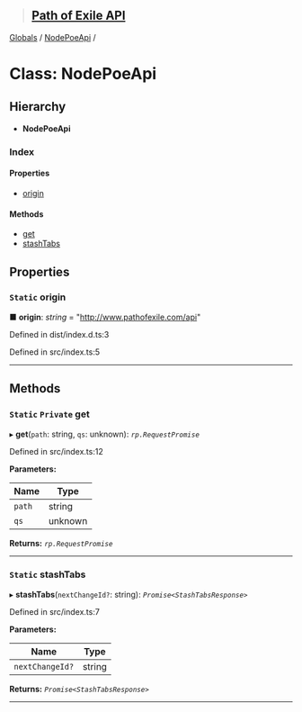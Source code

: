 > ## [Path of Exile API](../README.md)

[Globals](../globals.md) / [NodePoeApi](nodepoeapi.md) /

# Class: NodePoeApi

## Hierarchy

* **NodePoeApi**

### Index

#### Properties

* [origin](nodepoeapi.md#static-origin)

#### Methods

* [get](nodepoeapi.md#static-private-get)
* [stashTabs](nodepoeapi.md#static-stashtabs)

## Properties

### `Static` origin

■ **origin**: *string* = "http://www.pathofexile.com/api"

Defined in dist/index.d.ts:3

Defined in src/index.ts:5

___

## Methods

### `Static` `Private` get

▸ **get**(`path`: string, `qs`: unknown): *`rp.RequestPromise`*

Defined in src/index.ts:12

**Parameters:**

Name | Type |
------ | ------ |
`path` | string |
`qs` | unknown |

**Returns:** *`rp.RequestPromise`*

___

### `Static` stashTabs

▸ **stashTabs**(`nextChangeId?`: string): *`Promise<StashTabsResponse>`*

Defined in src/index.ts:7

**Parameters:**

Name | Type |
------ | ------ |
`nextChangeId?` | string |

**Returns:** *`Promise<StashTabsResponse>`*

___